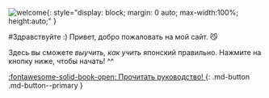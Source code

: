 ![welcome](img/welcome.png){:  style="display: block; margin: 0 auto; max-width:100%; height:auto;" }

#Здравствуйте :)
Привет, добро пожаловать на мой сайт. :smirk_cat:

Здесь вы сможете *выучить, как учить* японский правильно. Нажмите на кнопку ниже, чтобы начать! ^^
 
[:fontawesome-solid-book-open: Прочитать руководство! ](/guide){: .md-button .md-button--primary }  


